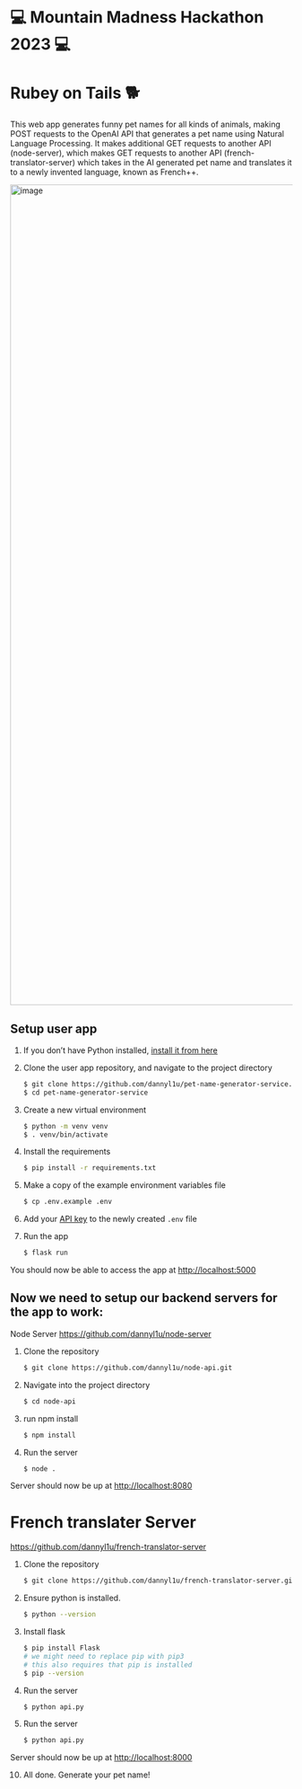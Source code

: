# 💻 Mountain Madness Hackathon 2023 💻 
# Rubey on Tails 🐕

This web app generates funny pet names for all kinds of animals, making POST requests to the OpenAI API that generates a pet name using Natural Language Processing. It makes additional GET requests to another API (node-server), which makes GET requests to another API (french-translator-server) which takes in the AI generated pet name and translates it to a newly invented language, known as French++. 

<img width="1461" alt="image" src="https://user-images.githubusercontent.com/45186464/219979972-59ef1fd2-7368-43fc-a0c3-92de37b8a5e0.png">


## Setup user app

1. If you don’t have Python installed, [install it from here](https://www.python.org/downloads/)

2. Clone the user app repository, and navigate to the project directory
   ```bash
   $ git clone https://github.com/dannyl1u/pet-name-generator-service.git
   $ cd pet-name-generator-service
   ```

3. Create a new virtual environment

   ```bash
   $ python -m venv venv
   $ . venv/bin/activate
   ```

4. Install the requirements

   ```bash
   $ pip install -r requirements.txt
   ```

5. Make a copy of the example environment variables file

   ```bash
   $ cp .env.example .env
   ```

6. Add your [API key](https://beta.openai.com/account/api-keys) to the newly created `.env` file

7. Run the app

   ```bash
   $ flask run
   ```

You should now be able to access the app at [http://localhost:5000](http://localhost:5000)

## Now we need to setup our backend servers for the app to work:

Node Server
https://github.com/dannyl1u/node-server

1. Clone the repository

   ```bash
   $ git clone https://github.com/dannyl1u/node-api.git
   ```

2. Navigate into the project directory

   ```bash
   $ cd node-api
   ```

3. run npm install

   ```bash
   $ npm install
   ```

4. Run the server

   ```bash
   $ node .
   ```

Server should now be up at [http://localhost:8080](http://localhost:8080)

# French translater Server
https://github.com/dannyl1u/french-translator-server
1. Clone the repository

   ```bash
   $ git clone https://github.com/dannyl1u/french-translator-server.git
   ```

2. Ensure python is installed.

   ```bash
   $ python --version
   ```
3. Install flask

   ```bash
   $ pip install Flask
   # we might need to replace pip with pip3
   # this also requires that pip is installed
   $ pip --version
   ```

4. Run the server

   ```bash
   $ python api.py
   ```
   
5. Run the server

   ```bash
   $ python api.py
   ```
   
Server should now be up at [http://localhost:8000](http://localhost:8000)

10. All done. Generate your pet name!
